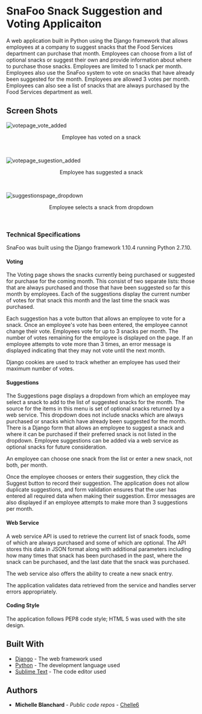 # SnaFoo Snack Suggestion and Voting Applicaiton

A web application built in Python using the Django framework that allows employees at a company to suggest snacks that the Food Services department can purchase that month.  Employees can choose from a list of optional snacks or suggest their own and provide information about where to purchase those snacks.  Employees are limited to 1 snack per month.  Employees also use the SnaFoo system to vote on snacks that have already been suggested for the month.  Employees are allowed 3 votes per month.  Employees can also see a list of snacks that are always purchased by the Food Services department as well.  

## Screen Shots

![votepage_vote_added](https://cloud.githubusercontent.com/assets/12975254/23692389/ceb02072-0393-11e7-9c52-6048bd2b1551.png)
<p align="center">Employee has voted on a snack</p><br />


![votepage_sugestion_added](https://cloud.githubusercontent.com/assets/12975254/23692478/96755712-0394-11e7-8f8c-3a9dc375df6d.png)
<p align="center">Employee has suggested a snack</p><br />


![suggestionspage_dropdown](https://cloud.githubusercontent.com/assets/12975254/23692584/3d80d108-0395-11e7-99fc-90c11d0492fd.png)
<p align="center">Employee selects a snack from dropdown</p><br />


### Technical Specifications

SnaFoo was built using the Django framework 1.10.4 running Python 2.7.10.  

#### Voting

The Voting page shows the snacks currently being purchased or suggested for purchase for the coming month. This consist of two separate lists: those that are always purchased and those that have been suggested so far this month by employees. Each of the suggestions display the current number of votes for that snack this month and the last time the snack was purchased.

Each suggestion has a vote button that allows an employee to vote for a snack. Once an employee's vote has been entered, the employee cannot change their vote.  Employees vote for up to 3 snacks per month. The number of votes remaining for the employee is displayed on the page. If an employee attempts to vote more than 3 times, an error message is displayed indicating that they may not vote until the next month.

Django cookies are used to track whether an employee has used their maximum number of votes.

#### Suggestions

The Suggestions page displays a dropdown from which an employee may select a snack to add to the list of suggested snacks for the month. The source for the items in this menu is set of optional snacks returned by a web service.  This dropdown does not include snacks which are always purchased or snacks which have already been suggested for the month.
There is a Django form that allows an employee to suggest a snack and where it can be purchased if their preferred snack is not listed in the dropdown.  Employee suggestions can be added via a web service as optional snacks for future consideration.

An employee can choose one snack from the list or enter a new snack, not both, per month. 

Once the employee chooses or enters their suggestion, they click the Suggest button to record their suggestion. The application does not allow duplicate suggestions, and form validation ensures that the user has entered all required data when making their suggestion. Error messages are also displayed if an employee attempts to make more than 3 suggestions per month.

#### Web Service

A web service API is used to retrieve the current list of snack foods, some of which are always purchased and some of which are optional.  The API stores this data in JSON format along with additional parameters including how many times that snack has been purchased in the past, where the snack can be purchased, and the last date that the snack was purchased.

The web service also offers the ability to create a new snack entry.

The application validates data retrieved from the service and handles server errors appropriately.

#### Coding Style

The application follows PEP8 code style; HTML 5 was used with the site design.

## Built With

* [Django](http://www.djangoproject.com/) - The web framework used
* [Python](https://python.org/) - The development language used
* [Sublime Text](https://sublimetext.api/) - The code editor used


## Authors

* **Michelle Blanchard** - *Public code repos* - [Chelle6](https://github.com/Chelle6)
